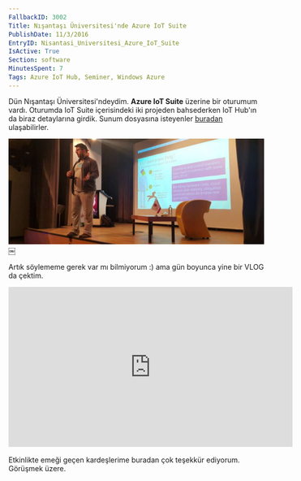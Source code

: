 ```yaml
---
FallbackID: 3002
Title: Nışantaşı Üniversitesi'nde Azure IoT Suite
PublishDate: 11/3/2016
EntryID: Nisantasi_Universitesi_Azure_IoT_Suite
IsActive: True
Section: software
MinutesSpent: 7
Tags: Azure IoT Hub, Seminer, Windows Azure
---
```

Dün Nışantaşı Üniversitesi'ndeydim. **Azure IoT Suite** üzerine bir oturumum vardı. Oturumda IoT Suite içerisindeki iki projeden bahsederken IoT Hub'ın da biraz detaylarına girdik. Sunum dosyasına isteyenler [buradan](http://j.mp/darondecks) ulaşabilirler.

![](media/Nisantasi_Universitesi_Azure_IoT_Suite/nisantasiuni.jpg)￼

Artık söylememe gerek var mı bilmiyorum :) ama gün boyunca yine bir VLOG da çektim. 

<iframe width="560" height="315" src="https://www.youtube.com/embed/uHp3Zcj3MBM?list=PLoEH73F0Yy5padFdQjI1pUORmgA_jtQ-4" frameborder="0" allowfullscreen></iframe>

Etkinlikte emeği geçen kardeşlerime buradan çok teşekkür ediyorum. Görüşmek üzere.
